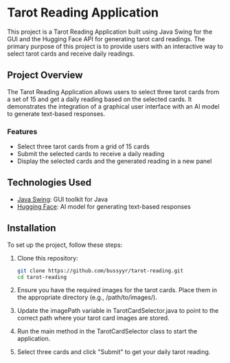 # Tarot Reading Application

This project is a Tarot Reading Application built using Java Swing for the GUI and the Hugging Face API for generating tarot card readings. The primary purpose of this project is to provide users with an interactive way to select tarot cards and receive daily readings.

## Project Overview

The Tarot Reading Application allows users to select three tarot cards from a set of 15 and get a daily reading based on the selected cards. It demonstrates the integration of a graphical user interface with an AI model to generate text-based responses.

### Features

- Select three tarot cards from a grid of 15 cards
- Submit the selected cards to receive a daily reading
- Display the selected cards and the generated reading in a new panel

## Technologies Used

- [Java Swing](https://docs.oracle.com/javase/tutorial/uiswing/): GUI toolkit for Java
- [Hugging Face](https://huggingface.co/): AI model for generating text-based responses

## Installation

To set up the project, follow these steps:

1. Clone this repository:
   ```bash
   git clone https://github.com/bussyyr/tarot-reading.git
   cd tarot-reading
2. Ensure you have the required images for the tarot cards. Place them in the appropriate directory (e.g., /path/to/images/).

3. Update the imagePath variable in TarotCardSelector.java to point to the correct path where your tarot card images are stored.

4. Run the main method in the TarotCardSelector class to start the application.

5. Select three cards and click "Submit" to get your daily tarot reading.

